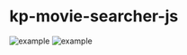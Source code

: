 # kp-movie-searcher-js

<!-- ![example](https://i.imgur.com/PAWJogu.png) -->

![example](https://i.imgur.com/zx2ZQbV.png)
![example](https://i.imgur.com/iipnmaf.png)
